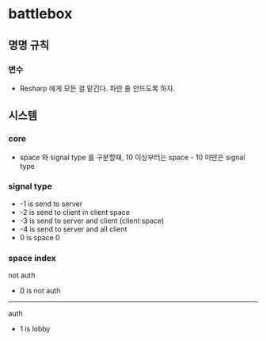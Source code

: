 ﻿# battlebox
## 명명 규칙
### 변수
* Resharp 에게 모든 걸 맡긴다. 파란 줄 안뜨도록 하자.

## 시스템
### core
* space 와 signal type 를 구분할때, 10 이상부터는 space - 10 미만은 signal type
### signal type
* -1 is send to server
* -2 is send to client in client space
* -3 is send to server and client (client space)
* -4 is send to server and all client
* 0 is space 0
### space index
not auth
* 0 is not auth
-------------------------------------
auth
* 1 is lobby